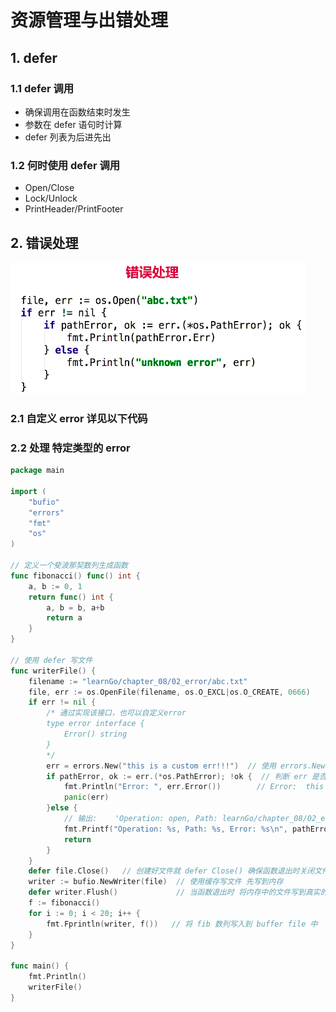 # 资源管理与出错处理
## 1. defer
### 1.1 defer 调用
- 确保调用在函数结束时发生
- 参数在 defer 语句时计算
- defer 列表为后进先出
### 1.2 何时使用 defer 调用
- Open/Close
- Lock/Unlock
- PrintHeader/PrintFooter

## 2. 错误处理
![](images/1658cfad.png)

### 2.1 自定义 error 详见以下代码

### 2.2 处理 特定类型的 error

```go
package main

import (
	"bufio"
	"errors"
	"fmt"
	"os"
)

// 定义一个斐波那契数列生成函数
func fibonacci() func() int {
	a, b := 0, 1
	return func() int {
		a, b = b, a+b
		return a
	}
}

// 使用 defer 写文件
func writerFile() {
	filename := "learnGo/chapter_08/02_error/abc.txt"
	file, err := os.OpenFile(filename, os.O_EXCL|os.O_CREATE, 0666)
	if err != nil {
		/* 通过实现该接口，也可以自定义error
		type error interface {
			Error() string
		}
		*/
		err = errors.New("this is a custom err!!!")  // 使用 errors.New 自定义 error
		if pathError, ok := err.(*os.PathError); !ok {  // 判断 err 是否是 PathError
			fmt.Println("Error: ", err.Error())        // Error:  this is a custom err!!!
			panic(err)
		}else {
			// 输出:    'Operation: open, Path: learnGo/chapter_08/02_error/abc.txt, Error: file exists'
			fmt.Printf("Operation: %s, Path: %s, Error: %s\n", pathError.Op, pathError.Path, pathError.Err)
			return
		}
	}
	defer file.Close()   // 创建好文件就 defer Close() 确保函数退出时关闭文件
	writer := bufio.NewWriter(file)  // 使用缓存写文件 先写到内存
	defer writer.Flush()             // 当函数退出时 将内存中的文件写到真实的文件中
	f := fibonacci()
	for i := 0; i < 20; i++ {
		fmt.Fprintln(writer, f())   // 将 fib 数列写入到 buffer file 中
	}
}

func main() {
	fmt.Println()
	writerFile()
}

```